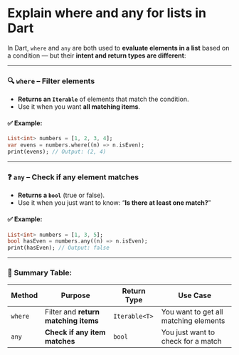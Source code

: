 # Explain where and any for lists in Dart

In Dart, `where` and `any` are both used to **evaluate elements in a list** based on a condition — but their **intent and return types are different**:

---

### 🔍 `where` – **Filter elements**

* **Returns an `Iterable`** of elements that match the condition.
* Use it when you want **all matching items**.

#### ✅ Example:

```dart
List<int> numbers = [1, 2, 3, 4];
var evens = numbers.where((n) => n.isEven);
print(evens); // Output: (2, 4)
```

---

### ❓ `any` – **Check if any element matches**

* **Returns a `bool`** (true or false).
* Use it when you just want to know: “**Is there at least one match?**”

#### ✅ Example:

```dart
List<int> numbers = [1, 3, 5];
bool hasEven = numbers.any((n) => n.isEven);
print(hasEven); // Output: false
```

---

### 📌 Summary Table:

| Method  | Purpose                              | Return Type   | Use Case                              |
| ------- | ------------------------------------ | ------------- | ------------------------------------- |
| `where` | Filter and **return matching items** | `Iterable<T>` | You want to get all matching elements |
| `any`   | **Check if any item matches**        | `bool`        | You just want to check for a match    |

